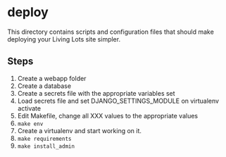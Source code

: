 deploy
======

This directory contains scripts and configuration files that should make
deploying your Living Lots site simpler.

Steps
-----

1. Create a webapp folder
1. Create a database
1. Create a secrets file with the appropriate variables set
1. Load secrets file and set DJANGO_SETTINGS_MODULE on virtualenv activate
1. Edit Makefile, change all XXX values to the appropriate values
1. `make env`
1. Create a virtualenv and start working on it.
1. `make requirements`
1. `make install_admin`
